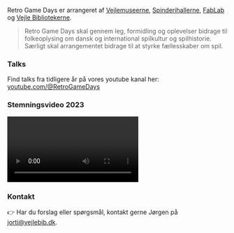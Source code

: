 <!-- BEGIN ARISE ------------------------------
Title:: "Om"

Author:: "Retro Game Days"
Description:: "Om"
Language:: "da"
Thumbnail:: "joystick-150x150.png"
Published Date:: "2025-06-17"
Modified Date:: "2025-06-17"

toc:: "false"
process_markdown:: "true"
content_header:: "false"
---- END ARISE \\ DO NOT MODIFY THIS LINE ---->

Retro Game Days er arrangeret af [Vejlemuseerne](https://www.vejlemuseerne.dk/), [Spinderihallerne](https://spinderihallerne.dk), [FabLab](https://www.spinderihallerne.dk/fablab/) og [Vejle Bibliotekerne](https://vejlebib.dk).

> Retro Game Days skal gennem leg, formidling og oplevelser bidrage til folkeoplysing om dansk og international spilkultur og spilhistorie. Særligt skal arrangementet bidrage til at styrke fællesskaber om spil.

### Talks
Find talks fra tidligere år på vores youtube kanal her: [youtube.com/@RetroGameDays](https://youtube.com/@RetroGameDays/)

### Stemningsvideo 2023
![](tak.mp4)

### Kontakt
👉 Har du forslag eller spørgsmål, kontakt gerne Jørgen på <jorti@vejlebib.dk>.
